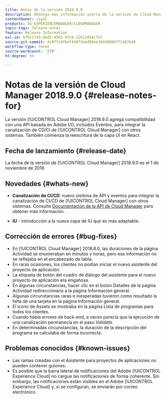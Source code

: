 ```yaml
---
title: Notas de la versión 2018.9.0
description: Obtenga más información acerca de la versión de Cloud Manager 2018.9.0.
contentOwner: jsyal
products: SG_EXPERIENCEMANAGER/CLOUDMANAGER
topic-tags: release-notes
feature: Release Information
exl-id: bf611743-ded2-4503-97c8-12b12454c7b7
source-git-commit: 4c977cdfbef438fdabd90ee104d98887f2467b49
workflow-type: tm+mt
source-wordcount: '278'
ht-degree: 5%

---
```


# Notas de la versión de Cloud Manager 2018.9.0 {#release-notes-for}

La versión [!UICONTROL Cloud Manager] 2018.9.0 agrega compatibilidad con una API basada en Adobe I/O, incluidos Eventos, para integrar la canalización de CD/CI de [!UICONTROL Cloud Manager] con otros sistemas. También comienza la reescritura de la capa UI en React.

## Fecha de lanzamiento {#release-date}

La fecha de la versión de [!UICONTROL Cloud Manager] 2018.9.0 es el 1 de noviembre de 2018.

## Novedades {#whats-new}

* **Canalización de CI/CD**: nuevo sistema de API y eventos para integrar la canalización de CI/CD de [!UICONTROL Cloud Manager] con otros sistemas. Consulte [Documentación de la API de Cloud Manager](https://www.adobe.io/apis/experiencecloud/cloud-manager/docs.html) para obtener más información.

* **IU** - Introducción a la nueva capa de IU que es más adaptable.

## Corrección de errores {#bug-fixes}

* En [!UICONTROL Cloud Manager] 2018.8.0, las duraciones de la página Actividad se enumeraban en minutos y horas, pero esa información no se reflejaba en el encabezado de tabla.
* En raras ocasiones, los clientes no podían iniciar el nuevo asistente del proyecto de aplicación.
* La etiqueta de botón del cuadro de diálogo del asistente para el nuevo proyecto de aplicación era engañosa.
* En algunas circunstancias, hacer clic en el botón Detalles de la página Actividad redireccionaría a la página Información general.
* Algunas circunstancias raras e inesperadas tuvieron como resultado la falta de una tarjeta en la página Información general.
* El icono de Assets se mostraba en la página Lista de programas para todos los clientes.
* Cuando había errores de back-end, a veces parecía que la ejecución de una canalización permanecía en el paso *Validate*.
* En determinadas circunstancias, la duración de la descripción del programa se calculaba de forma incorrecta.

## Problemas conocidos {#known-issues}

* Las ramas creadas con el Asistente para proyectos de aplicaciones no pueden contener guiones.
* Es posible que la barra lateral de notificaciones del Adobe [!UICONTROL Experience Cloud] no cargue las notificaciones de forma coherente. Sin embargo, las notificaciones están visibles en el Adobe [!UICONTROL Experience Cloud] y, si se configuran, se enviarán por correo electrónico.
